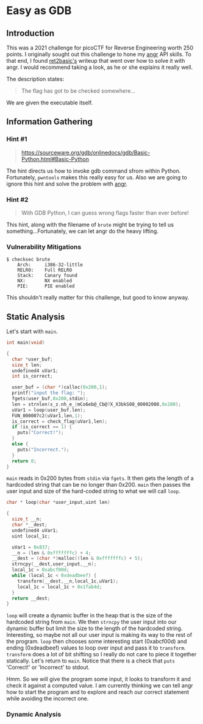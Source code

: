 # Easy as GDB

## Introduction

This was a 2021 challenge for picoCTF for Reverse Engineering worth 250 points. I originally sought out this challenge to hone my [angr][angr] API skills. To that end, I found [ret2basic's][ret] writeup that went over how to solve it with angr. I would recommend taking a look, as he or she explains it really well.

The description states:
> The flag has got to be checked somewhere...

We are given the executable itself.

## Information Gathering

### Hint #1

> <https://sourceware.org/gdb/onlinedocs/gdb/Basic-Python.html#Basic-Python>

The hint directs us how to invoke gdb command sfrom within Python. Fortunately, `pwntools` makes this really easy for us. Also we are going to ignore this hint and solve the problem with [angr][angr].

### Hint #2

> With GDB Python, I can guess wrong flags faster than ever before!

This hint, along with the filename of `brute` might be trying to tell us something...Fortunately, we can let angr do the heavy lifting.

### Vulnerability Mitigations

```shell
$ checksec brute
    Arch:     i386-32-little
    RELRO:    Full RELRO
    Stack:    Canary found
    NX:       NX enabled
    PIE:      PIE enabled
```

This shouldn't really matter for this challenge, but good to know anyway.

## Static Analysis

Let's start with `main`.

```c
int main(void)

{
  char *user_buf;
  size_t len;
  undefined4 uVar1;
  int is_correct;

  user_buf = (char *)calloc(0x200,1);
  printf("input the flag: ");
  fgets(user_buf,0x200,stdin);
  len = strnlen(s_z.nh_e_|mCo6eb@_Cb@?X_X3bkS08_00002008,0x200);
  uVar1 = loop(user_buf,len);
  FUN_000007c2(uVar1,len,1);
  is_correct = check_flag(uVar1,len);
  if (is_correct == 1) {
    puts("Correct!");
  }
  else {
    puts("Incorrect.");
  }
  return 0;
}
```

`main` reads in 0x200 bytes from `stdin` via `fgets`. It then gets the length of a hardcoded string that can be no longer than 0x200. `main` then passes the user input and size of the hard-coded string to what we will call `loop`.

```c
char * loop(char *user_input,uint len)

{
  size_t __n;
  char *__dest;
  undefined4 uVar1;
  uint local_1c;

  uVar1 = 0x837;
  __n = (len & 0xfffffffc) + 4;
  __dest = (char *)malloc((len & 0xfffffffc) + 5);
  strncpy(__dest,user_input,__n);
  local_1c = 0xabcf00d;
  while (local_1c < 0xdeadbeef) {
    transform(__dest,__n,local_1c,uVar1);
    local_1c = local_1c + 0x1fab4d;
  }
  return __dest;
}
```

`loop` will create a dynamic buffer in the heap that is the size of the hardcoded string from `main`. We then `strncpy` the user input into our dynamic buffer but limit the size to the length of the hardcoded string. Interesting, so maybe not all our user input is making its way to the rest of the program. `loop` then chooses some interesting start (0xabcf00d) and ending (0xdeadbeef) values to loop over input and pass it to `transform`. `transform` does a lot of bit shifting so I really do not care to piece it together statically. Let's return to `main`. Notice that there is a check that `puts` 'Correct!' or 'Incorrect' to stdout.

Hmm. So we will give the program some input, it looks to transform it and check it against a computed value. I am currently thinking we can tell angr how to start the program and to explore and reach our correct statement while avoiding the incorrect one.

### Dynamic Analysis



[ret]: https://www.ctfwriteup.com/picoctf/picoctf-2021/picoctf-2021-reverse-engineering
[angr]: https://angr.io/

